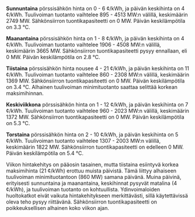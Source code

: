 **Sunnuntaina** pörssisähkön hinta on 0 - 6 ¢/kWh, ja päivän keskihinta on 4 ¢/kWh. Tuulivoiman tuotanto vaihtelee 895 - 4513 MW:n välillä, keskimäärin 2749 MW. Sähkönsiirron tuontikapasiteetti on 0 MW. Päivän keskilämpötila on 3.3 °C. 

**Maanantaina** pörssisähkön hinta on 1 - 8 ¢/kWh, ja päivän keskihinta on 4 ¢/kWh. Tuulivoiman tuotanto vaihtelee 1906 - 4508 MW:n välillä, keskimäärin 3665 MW. Sähkönsiirron tuontikapasiteetti pysyy ennallaan, eli 0 MW. Päivän keskilämpötila on 2.8 °C.

**Tiistaina** pörssisähkön hinta nousee 4 - 21 ¢/kWh, ja päivän keskihinta on 11 ¢/kWh. Tuulivoiman tuotanto vaihtelee 860 - 2308 MW:n välillä, keskimäärin 1369 MW. Sähkönsiirron tuontikapasiteetti on 0 MW. Päivän keskilämpötila on 3.4 °C. Alhainen tuulivoiman minimituotanto saattaa selittää korkean maksimihinnan.

**Keskiviikkona** pörssisähkön hinta on 1 - 12 ¢/kWh, ja päivän keskihinta on 7 ¢/kWh. Tuulivoiman tuotanto vaihtelee 960 - 2023 MW:n välillä, keskimäärin 1372 MW. Sähkönsiirron tuontikapasiteetti on 0 MW. Päivän keskilämpötila on 5.3 °C.

**Torstaina** pörssisähkön hinta on 2 - 10 ¢/kWh, ja päivän keskihinta on 5 ¢/kWh. Tuulivoiman tuotanto vaihtelee 1307 - 2003 MW:n välillä, keskimäärin 1822 MW. Sähkönsiirron tuontikapasiteetti on edelleen 0 MW. Päivän keskilämpötila on 5.4 °C.

Viikon hintakehitys on pääosin tasainen, mutta tiistaina esiintyvä korkea maksimihinta (21 ¢/kWh) erottuu muista päivistä. Tämä liittyy alhaiseen tuulivoiman minimituotantoon (860 MW) samana päivänä. Muina päivinä, erityisesti sunnuntaina ja maanantaina, keskihinnat pysyvät matalina (4 ¢/kWh), ja tuulivoiman tuotanto on kohtuullista. Ydinvoimaloiden huoltokatkot eivät vaikuta hintakehitykseen merkittävästi, sillä käytettävissä oleva teho pysyy riittävänä. Sähkönsiirron tuontikapasiteetti on poikkeuksellisen alhainen koko viikon ajan.